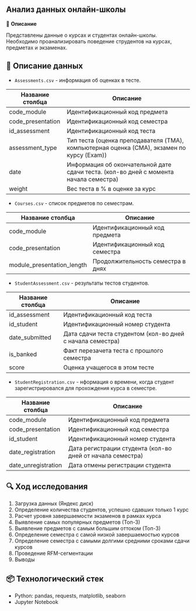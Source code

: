## Анализ данных онлайн-школы

📝 **Описание**

Представлены данные о курсах и студентах онлайн-школы. Необходимо проанализировать поведение струдентов на курсах, предметах и экзаменах.

## 🧩 **Описание данных**

* `Assessments.csv` - информация об оценках в тесте.

| Название столбца   | Описание |
|--------------------|----------|
| code_module        | Идентификационный код предмета |
| code_presentation  | Идентификационный код семестра |
| id_assessment      | Идентификационный код теста |
| assessment_type    | Тип теста (оценка преподавателя (TMA), компьютерная оценка (СМА), экзамен по курсу (Exam)) |
| date               | Информация об окончательной дате сдачи теста. (кол-во дней с момента начала семестра) |
| weight             | Вес теста в % в оценке за курс |

* `Сourses.csv` - список предметов по семестрам.

| Название столбца           | Описание |
|----------------------------|----------|
| code_module                | Идентификационный код предмета |
| code_presentation          | Идентификационный код семестра |
| module_presentation_length | Продолжительность семестра в днях |

* `StudentAssessment.csv` - результаты тестов студентов.

| Название столбца | Описание |
|------------------|----------|
| id_assessment    | Идентификационный код теста |
| id_student       | Идентификационный номер студента |
| date_submitted   | Дата сдачи теста студентом (кол-во дней с начала семестра) |
| is_banked        | Факт перезачета теста с прошлого семестра |
| score            |  Оценка учащегося в этом тесте |

* `StudentRegistration.csv` - нформация о времени, когда студент зарегистрировался для прохождения курса в семестре.

| Название столбца     | Описание |
|----------------------|----------|
| code_module          | Идентификационный код предмета |
| code_presentation    | Идентификационный код семестра |
| id_student           | Идентификационный номер студента |
| date_registration    | Дата регистрации студента (кол-во дней от начала семестра) |
| date_unregistration  |  Дата отмены регистрации студента |

## 🔍 **Ход исследования**

1. Загрузка данных (Яндекс диск)
2. Определение количества студентов, успешно сдавших только 1 курс
3. Расчет уровня завершаемости экзаменов в рамках курса
4. Выявление самых популярных предметов (Топ-3)
5. Выявление предметов с самым большим оттоком (Топ-3)
6. Определение семестра с самой низкой завершаемостью курсов
7. Определение семестра с самыми долгими средними сроками сдачи курсов  
8. Проведение RFM-сегментации
9. Выводы

## 📦 **Технологический стек**

* Python: pandas, requests, matplotlib, seaborn
* Jupyter Notebook
